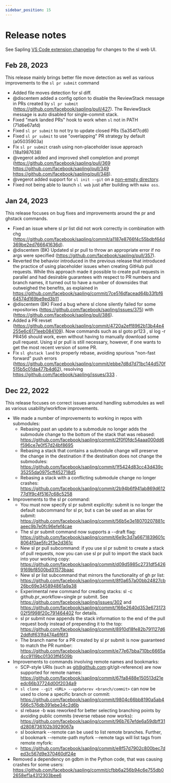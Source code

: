 ```yaml
---
sidebar_position: 15
---
```


# Release notes

See Sapling [VS Code extension changelog](https://github.com/facebook/sapling/blob/94a3dbcb8b03453aed4b6b84d28dd3fdb072ee5e/addons/vscode/CHANGELOG.md) for changes to the sl web UI.

## Feb 28, 2023

This release mainly brings better file move detection as well as various improvements to the `sl pr submit` command

* Added file moves detection for sl diff.
* @discentem added a config option to disable the ReviewStack message in PRs created by `sl pr submit` (https://github.com/facebook/sapling/pull/427). The ReviewStack message is auto disabled for single-commit stack.
* Fixed "mark landed PRs" hook to work when `sl` not in PATH (71d6e67afd)
* Fixed `sl pr submit` to not try to update closed PRs (5a354f7cd6)
* Fixed `sl pr submit` to use "overlapping" PR strategy by default (a05035903a)
* Fix `sl pr submit` crash using non-placeholder issue approach (18a1987638)
* @vegerot added and improved shell completion and prompt (https://github.com/facebook/sapling/pull/369 https://github.com/facebook/sapling/pull/349 https://github.com/facebook/sapling/pull/348).
* @vegerot added support for `sl init --git` on a [non-empty directory](https://github.com/facebook/sapling/pull/463).
* Fixed not being able to launch `sl web` just after building with `make oss`.

## Jan 24, 2023

This release focuses on bug fixes and improvements around the pr and ghstack commands.

* Fixed an issue where sl pr list did not work correctly in combination with chg (https://github.com/facebook/sapling/commit/a1187e8766f4c55bdbf64d369be2ed766641636d).
* @discentem (BK) Updated sl pr pull to throw an appropriate error if no args were specified (https://github.com/facebook/sapling/pull/357).
* Reverted the behavior introduced in the previous release that introduced the practice of using placeholder issues when creating GitHub pull requests. While this approach made it possible to create pull requests in parallel and had desirable guarantees with respect to PR numbers and branch names, it turned out to have a number of downsides that outweighed the benefits, as explained in https://github.com/facebook/sapling/commit/7ce516dfacead64b33fbf664574d169be9ed3b11 .
* @discentem (BK) Fixed a bug where sl clone silently failed for some repositories (https://github.com/facebook/sapling/issues/375) with (https://github.com/facebook/sapling/pull/386).
* Added a PR revset (https://github.com/facebook/sapling/commit/4720a2eff8962b13b44e4255e6c6171eeb084109). Now commands such as sl goto pr123 , sl log -r PR456 should work, even without having to manually download some pull request. Using sl pr pull is still necessary, however, if one wants to get the most recent version of some PR.
* Fix `sl ghstack land` to properly rebase, avoiding spurious "non-fast forward" push errors (https://github.com/facebook/sapling/commit/ebbe7d8d7d71bc144d570f515b5c01da477b4d62), resolving https://github.com/facebook/sapling/issues/333 .

## Dec 22, 2022

This release focuses on correct issues around handling submodules as well as various usability/workflow improvements.

* We made a number of improvements to working in repos with submodules:
    * Rebasing past an update to a submodule no longer adds the submodule change to the bottom of the stack that was rebased: https://github.com/facebook/sapling/commit/2f0f0fdc54aaa000dd6f596ce7e0f57d24bf8695
    * Rebasing a stack that contains a submodule change will preserve the change in the destination if the destination does not change the submodules: https://github.com/facebook/sapling/commit/1f5424d83cc43d439c35255da0975cff452718d5
    * Rebasing a stack with a conflicting submodule change no longer crashes: https://github.com/facebook/sapling/commit/2b94b6f941ab869d61277d1f9c4f5167c68c5258
* Improvements to the sl pr command:
    * You must now specify sl pr submit explicitly: submit is no longer the default subcommand for sl pr, but s can be used as an alias for submit: https://github.com/facebook/sapling/commit/56b5e3e18070207881caeec9b7e0fc96efef4cae
    * The sl pr submit command now supports a --draft flag: https://github.com/facebook/sapling/commit/6e9c3d7a6671839601c8064f0ae5fc2f3e2d361c
    * New sl pr pull subcommand: if you use sl pr submit to create a stack of pull requests, now you can use sl pr pull to import the stack back into your working copy: https://github.com/facebook/sapling/commit/d09d5985c2731df54269169bf8500bd31573baac
    * New sl pr list subcommand that mirrors the functionality of gh pr list: https://github.com/facebook/sapling/commit/8f0a657a00bb24827cb26bc69e345894861a9a38
    * Experimental new command for creating stacks: sl -c github.pr_workflow=single pr submit. See https://github.com/facebook/sapling/issues/302 and https://github.com/facebook/sapling/commit/166e2640d353e67317302f5f998f20c791464402 for details.
    * sl pr submit now appends the stack information to the end of the pull request body instead of prepending it to the top: https://github.com/facebook/sapling/commit/8910d18fe82b791127d62ddfdf631fd474a6f6f3
    * The branch name for a PR created by sl pr submit is now guaranteed to match the PR number: https://github.com/facebook/sapling/commit/e77e67bba710bc6665a4cc9119bc01303ff4509b
* Improvements to commands involving remote names and bookmarks:
    * SCP-style URIs (such as git@github.com:git/git-reference) are now supported for remote names: https://github.com/facebook/sapling/commit/67fa8488e150513d21eedc66b37724d00f2034a9
    * `sl clone --git <URL> --updaterev <branch/commit>` can now be used to clone a specific branch or commit: https://github.com/facebook/sapling/commit/9804c66bb8190a5ab4566c576db391ebe34c2d6b
    * sl rebase -b was reworked for better selecting branching points by avoiding public commits (reverse rebase now works): https://github.com/facebook/sapling/commit/96b767efde6a59dbff31d2808736102b3929067a
    * sl bookmark --remote can be used to list remote branches. Further, sl bookmark --remote-path myfork --remote tags will list tags from remote myfork:
    * https://github.com/facebook/sapling/commit/e8f57d7902c800bec7ded3c567d9e370460df24e
* Removed a dependency on gdbm in the Python code, that was causing crashes for some users: https://github.com/facebook/sapling/commit/cfbb6a256b94c6e755db02658ef1a4312303bee6
